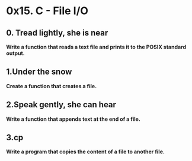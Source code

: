 # 0x15. C - File I/O
## 0. Tread lightly, she is near
**Write a function that reads a text file and prints it to the POSIX standard output.**
## 1.Under the snow
**Create a function that creates a file.**
## 2.Speak gently, she can hear
**Write a function that appends text at the end of a file.**
## 3.cp
**Write a program that copies the content of a file to another file.**
